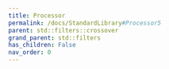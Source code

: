 ```yaml
---
title: Processor
permalink: /docs/StandardLibrary#Processor5
parent: std::filters::crossover
grand_parent: std::filters
has_children: False
nav_order: 0
---
```

